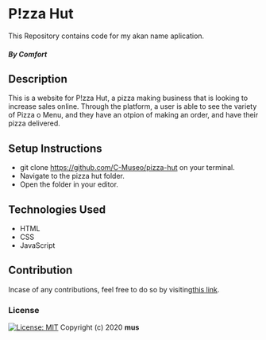 # P!zza Hut
This Repository contains code for my akan name aplication.
##### By Comfort
## Description
This is a website for P!zza Hut, a pizza making business that is looking to increase sales online. Through the platform, a user is able to see the variety of Pizza o Menu, and they have an otpion of making an order, and have their pizza delivered.
## Setup Instructions
* git clone https://github.com/C-Museo/pizza-hut on your terminal.
* Navigate to the pizza hut folder.
* Open the folder in your editor.
## Technologies Used
* HTML
* CSS
* JavaScript
## Contribution
Incase of any contributions, feel free to do so by visiting[this link](https://github.com/C-Museo/pizza-hut).
### License
[![License: MIT](https://img.shields.io/badge/License-MIT-yellow.svg)](https://opensource.org/licenses/MIT)
Copyright (c) 2020 **mus**